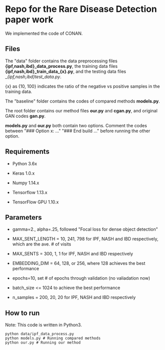 # Repo for the Rare Disease Detection paper work

We implemented the code of CONAN.

## Files

The "data" folder contains the data preprocessing files __{ipf,nash,ibd}\_data\_process.py__, the training data files __{ipf,nash,ibd}\_train\_data\_{x}.py__, and the testing data files __{ipf,nash,ibd}_test_data.py__.

{x} as {10, 100} indicates the ratio of the negative vs positive samples in the training data.

The "baseline" folder contains the codes of compared methods __models.py__.

The root folder contains our method files __our.py__ and __cgan.py__, and original GAN codes __gan.py__.

__models.py__ and __our.py__ both contain two options. Comment the codes between "### Option x: ..." "### End build ..." before running the other option.

## Requirements

- Python 3.6x

- Keras 1.0.x

- Numpy 1.14.x

- Tensorflow 1.13.x

- TensorFlow GPU 1.10.x

## Parameters

- gamma=2., alpha=.25, followed "Focal loss for dense object detection"

- MAX_SENT_LENGTH = 10, 241, 798 for IPF, NASH and IBD respectively, which are the ave. # of visits

- MAX_SENTS = 300, 1, 1 for IPF, NASH and IBD respectively

- EMBEDDING_DIM = 64, 128, or 256, where 128 achieves the best performance

- epochs=10, set # of epochs through validation (no valiadation now)

- batch_size <= 1024 to achieve the best performance

- n_samples = 200, 20, 20 for IPF, NASH and IBD respectively

## How to run

Note: This code is written in Python3.
```
python data/ipf_data_process.py
python models.py # Running compared methods
python our.py # Running our method
```